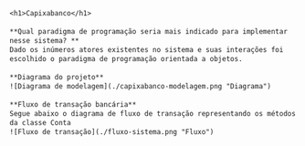 	<h1>Capixabanco</h1>

    **Qual paradigma de programação seria mais indicado para implementar nesse sistema? **
    Dado os inúmeros atores existentes no sistema e suas interações foi escolhido o paradigma de programação orientada a objetos.

    **Diagrama do projeto**
    ![Diagrama de modelagem](./capixabanco-modelagem.png "Diagrama")
    
    **Fluxo de transação bancária**
    Segue abaixo o diagrama de fluxo de transação representando os métodos da classe Conta
    ![Fluxo de transação](./fluxo-sistema.png "Fluxo")
